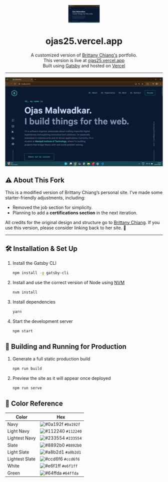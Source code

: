 <div align="center">
  <img alt="Logo" src="https://github.com/Cookie6927/PortfolioWebsite/blob/main/static/og.png" width="100" />
</div>

<h1 align="center">ojas25.vercel.app </h1>

<p align="center">
  A customized version of <a href="https://brittanychiang.com/" target="_blank">Brittany Chiang's</a> portfolio.<br/>
  This version is live at <a href="https://ojas25.vercel.app" target="_blank">ojas25.vercel.app</a> <br/>
  Built using <a href="https://www.gatsbyjs.org/" target="_blank">Gatsby</a> and hosted on <a href="https://www.vercel.com/" target="_blank">Vercel</a>
</p>

---

![Demo](https://github.com/Cookie6927/PortfolioWebsite/blob/main/static/og.png)

## ⚠️ About This Fork

This is a modified version of Brittany Chiang’s personal site. I've made some starter-friendly adjustments, including:

- Removed the job section for simplicity.
- Planning to add a **certifications section** in the next iteration.
  
All credits for the original design and structure go to [Brittany Chiang](https://brittanychiang.com/). If you use this version, please consider linking back to her site. 🙏

---

## 🛠 Installation & Set Up

1. Install the Gatsby CLI

   ```sh
   npm install -g gatsby-cli
   ```

2. Install and use the correct version of Node using [NVM](https://github.com/nvm-sh/nvm)

   ```sh
   nvm install
   ```

3. Install dependencies

   ```sh
   yarn
   ```

4. Start the development server

   ```sh
   npm start
   ```

## 🚀 Building and Running for Production

1. Generate a full static production build

   ```sh
   npm run build
   ```

1. Preview the site as it will appear once deployed

   ```sh
   npm run serve
   ```

## 🎨 Color Reference

| Color          | Hex                                                                |
| -------------- | ------------------------------------------------------------------ |
| Navy           | ![#0a192f](https://via.placeholder.com/10/0a192f?text=+) `#0a192f` |
| Light Navy     | ![#112240](https://via.placeholder.com/10/0a192f?text=+) `#112240` |
| Lightest Navy  | ![#233554](https://via.placeholder.com/10/303C55?text=+) `#233554` |
| Slate          | ![#8892b0](https://via.placeholder.com/10/8892b0?text=+) `#8892b0` |
| Light Slate    | ![#a8b2d1](https://via.placeholder.com/10/a8b2d1?text=+) `#a8b2d1` |
| Lightest Slate | ![#ccd6f6](https://via.placeholder.com/10/ccd6f6?text=+) `#ccd6f6` |
| White          | ![#e6f1ff](https://via.placeholder.com/10/e6f1ff?text=+) `#e6f1ff` |
| Green          | ![#64ffda](https://via.placeholder.com/10/64ffda?text=+) `#64ffda` |

